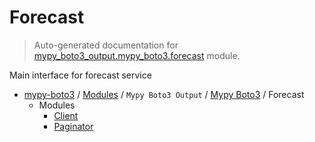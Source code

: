 # Forecast

> Auto-generated documentation for [mypy_boto3_output.mypy_boto3.forecast](https://github.com/vemel/mypy_boto3/blob/master/mypy_boto3_output/mypy_boto3/forecast/__init__.py) module.

Main interface for forecast service

- [mypy-boto3](../../../README.md#mypy_boto3) / [Modules](../../../MODULES.md#mypy-boto3-modules) / `Mypy Boto3 Output` / [Mypy Boto3](../index.md#mypy-boto3) / Forecast
    - Modules
        - [Client](client.md#client)
        - [Paginator](paginator.md#paginator)
